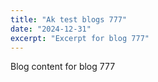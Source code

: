 ```yaml
---
title: "Ak test blogs 777"
date: "2024-12-31"
excerpt: "Excerpt for blog 777"
---
```


Blog content for blog 777
